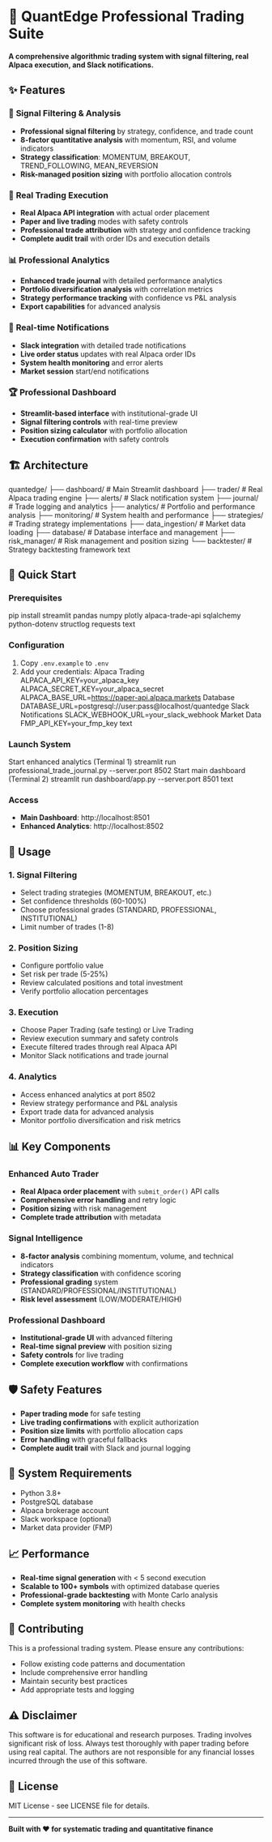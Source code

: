 # 🚀 QuantEdge Professional Trading Suite

**A comprehensive algorithmic trading system with signal filtering, real Alpaca execution, and Slack notifications.**

## ✨ Features

### 🎯 **Signal Filtering & Analysis**
- **Professional signal filtering** by strategy, confidence, and trade count
- **8-factor quantitative analysis** with momentum, RSI, and volume indicators
- **Strategy classification**: MOMENTUM, BREAKOUT, TREND_FOLLOWING, MEAN_REVERSION
- **Risk-managed position sizing** with portfolio allocation controls

### 🚀 **Real Trading Execution**
- **Real Alpaca API integration** with actual order placement
- **Paper and live trading** modes with safety controls
- **Professional trade attribution** with strategy and confidence tracking
- **Complete audit trail** with order IDs and execution details

### 📊 **Professional Analytics**
- **Enhanced trade journal** with detailed performance analytics
- **Portfolio diversification analysis** with correlation metrics
- **Strategy performance tracking** with confidence vs P&L analysis
- **Export capabilities** for advanced analysis

### 🔔 **Real-time Notifications**
- **Slack integration** with detailed trade notifications
- **Live order status** updates with real Alpaca order IDs
- **System health monitoring** and error alerts
- **Market session** start/end notifications

### 🏆 **Professional Dashboard**
- **Streamlit-based interface** with institutional-grade UI
- **Signal filtering controls** with real-time preview
- **Position sizing calculator** with portfolio allocation
- **Execution confirmation** with safety controls

## 🏗️ Architecture

quantedge/
├── dashboard/ # Main Streamlit dashboard
├── trader/ # Real Alpaca trading engine
├── alerts/ # Slack notification system
├── journal/ # Trade logging and analytics
├── analytics/ # Portfolio and performance analysis
├── monitoring/ # System health and performance
├── strategies/ # Trading strategy implementations
├── data_ingestion/ # Market data loading
├── database/ # Database interface and management
├── risk_manager/ # Risk management and position sizing
└── backtester/ # Strategy backtesting framework
text

## 🚀 Quick Start

### Prerequisites
pip install streamlit pandas numpy plotly alpaca-trade-api sqlalchemy python-dotenv structlog requests
text

### Configuration
1. Copy `.env.example` to `.env`
2. Add your credentials:
Alpaca Trading
ALPACA_API_KEY=your_alpaca_key
ALPACA_SECRET_KEY=your_alpaca_secret
ALPACA_BASE_URL=https://paper-api.alpaca.markets
Database
DATABASE_URL=postgresql://user:pass@localhost/quantedge
Slack Notifications
SLACK_WEBHOOK_URL=your_slack_webhook
Market Data
FMP_API_KEY=your_fmp_key
text

### Launch System
Start enhanced analytics (Terminal 1)
streamlit run professional_trade_journal.py --server.port 8502
Start main dashboard (Terminal 2)
streamlit run dashboard/app.py --server.port 8501
text

### Access
- **Main Dashboard**: http://localhost:8501
- **Enhanced Analytics**: http://localhost:8502

## 🎯 Usage

### 1. Signal Filtering
- Select trading strategies (MOMENTUM, BREAKOUT, etc.)
- Set confidence thresholds (60-100%)
- Choose professional grades (STANDARD, PROFESSIONAL, INSTITUTIONAL)
- Limit number of trades (1-8)

### 2. Position Sizing
- Configure portfolio value
- Set risk per trade (5-25%)
- Review calculated positions and total investment
- Verify portfolio allocation percentages

### 3. Execution
- Choose Paper Trading (safe testing) or Live Trading
- Review execution summary and safety controls
- Execute filtered trades through real Alpaca API
- Monitor Slack notifications and trade journal

### 4. Analytics
- Access enhanced analytics at port 8502
- Review strategy performance and P&L analysis
- Export trade data for advanced analysis
- Monitor portfolio diversification and risk metrics

## 📊 Key Components

### Enhanced Auto Trader
- **Real Alpaca order placement** with `submit_order()` API calls
- **Comprehensive error handling** and retry logic
- **Position sizing** with risk management
- **Complete trade attribution** with metadata

### Signal Intelligence  
- **8-factor analysis** combining momentum, volume, and technical indicators
- **Strategy classification** with confidence scoring
- **Professional grading** system (STANDARD/PROFESSIONAL/INSTITUTIONAL)
- **Risk level assessment** (LOW/MODERATE/HIGH)

### Professional Dashboard
- **Institutional-grade UI** with advanced filtering
- **Real-time signal preview** with position sizing
- **Safety controls** for live trading
- **Complete execution workflow** with confirmations

## 🛡️ Safety Features

- **Paper trading mode** for safe testing
- **Live trading confirmations** with explicit authorization
- **Position size limits** with portfolio allocation caps
- **Error handling** with graceful fallbacks
- **Complete audit trail** with Slack and journal logging

## 🔧 System Requirements

- Python 3.8+
- PostgreSQL database
- Alpaca brokerage account
- Slack workspace (optional)
- Market data provider (FMP)

## 📈 Performance

- **Real-time signal generation** with < 5 second execution
- **Scalable to 100+ symbols** with optimized database queries
- **Professional-grade backtesting** with Monte Carlo analysis
- **Complete system monitoring** with health checks

## 🤝 Contributing

This is a professional trading system. Please ensure any contributions:
- Follow existing code patterns and documentation
- Include comprehensive error handling
- Maintain security best practices
- Add appropriate tests and logging

## ⚠️ Disclaimer

This software is for educational and research purposes. Trading involves significant risk of loss. Always test thoroughly with paper trading before using real capital. The authors are not responsible for any financial losses incurred through the use of this software.

## 📄 License

MIT License - see LICENSE file for details.

---

**Built with ❤️ for systematic trading and quantitative finance**
